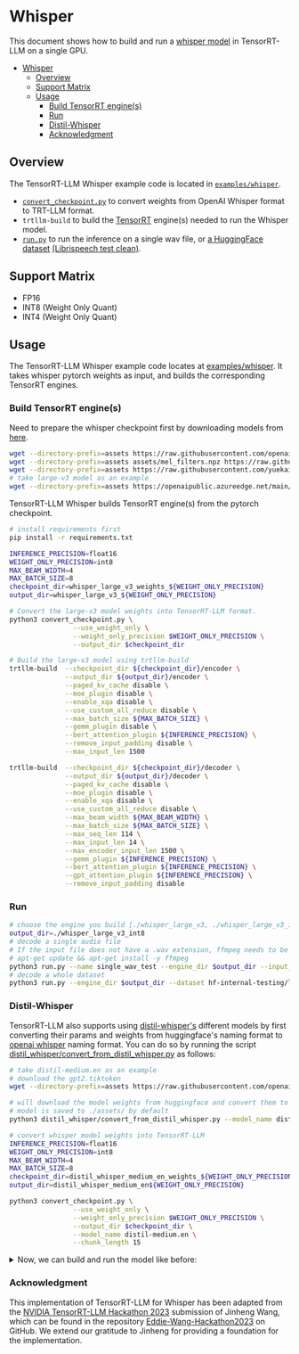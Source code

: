 # Whisper

This document shows how to build and run a [whisper model](https://github.com/openai/whisper/tree/main) in TensorRT-LLM on a single GPU.

- [Whisper](#whisper)
  - [Overview](#overview)
  - [Support Matrix](#support-matrix)
  - [Usage](#usage)
    - [Build TensorRT engine(s)](#build-tensorrt-engines)
    - [Run](#run)
    - [Distil-Whisper](#distil-whisper)
    - [Acknowledgment](#acknowledgment)

## Overview

The TensorRT-LLM Whisper example code is located in [`examples/whisper`](./).

 * [`convert_checkpoint.py`](./convert_checkpoint.py) to convert weights from OpenAI Whisper format to TRT-LLM format.
 * `trtllm-build` to build the [TensorRT](https://developer.nvidia.com/tensorrt) engine(s) needed to run the Whisper model.
 * [`run.py`](./run.py) to run the inference on a single wav file, or [a HuggingFace dataset](https://huggingface.co/datasets/librispeech_asr) [\(Librispeech test clean\)](https://www.openslr.org/12).

## Support Matrix
  * FP16
  * INT8 (Weight Only Quant)
  * INT4 (Weight Only Quant)

## Usage

The TensorRT-LLM Whisper example code locates at [examples/whisper](./). It takes whisper pytorch weights as input, and builds the corresponding TensorRT engines.

### Build TensorRT engine(s)

Need to prepare the whisper checkpoint first by downloading models from [here](https://github.com/openai/whisper/blob/main/whisper/__init__.py#L22-L28).


```bash
wget --directory-prefix=assets https://raw.githubusercontent.com/openai/whisper/main/whisper/assets/multilingual.tiktoken
wget --directory-prefix=assets assets/mel_filters.npz https://raw.githubusercontent.com/openai/whisper/main/whisper/assets/mel_filters.npz
wget --directory-prefix=assets https://raw.githubusercontent.com/yuekaizhang/Triton-ASR-Client/main/datasets/mini_en/wav/1221-135766-0002.wav
# take large-v3 model as an example
wget --directory-prefix=assets https://openaipublic.azureedge.net/main/whisper/models/e5b1a55b89c1367dacf97e3e19bfd829a01529dbfdeefa8caeb59b3f1b81dadb/large-v3.pt
```

TensorRT-LLM Whisper builds TensorRT engine(s) from the pytorch checkpoint.

```bash
# install requirements first
pip install -r requirements.txt

INFERENCE_PRECISION=float16
WEIGHT_ONLY_PRECISION=int8
MAX_BEAM_WIDTH=4
MAX_BATCH_SIZE=8
checkpoint_dir=whisper_large_v3_weights_${WEIGHT_ONLY_PRECISION}
output_dir=whisper_large_v3_${WEIGHT_ONLY_PRECISION}

# Convert the large-v3 model weights into TensorRT-LLM format.
python3 convert_checkpoint.py \
                --use_weight_only \
                --weight_only_precision $WEIGHT_ONLY_PRECISION \
                --output_dir $checkpoint_dir

# Build the large-v3 model using trtllm-build
trtllm-build  --checkpoint_dir ${checkpoint_dir}/encoder \
              --output_dir ${output_dir}/encoder \
              --paged_kv_cache disable \
              --moe_plugin disable \
              --enable_xqa disable \
              --use_custom_all_reduce disable \
              --max_batch_size ${MAX_BATCH_SIZE} \
              --gemm_plugin disable \
              --bert_attention_plugin ${INFERENCE_PRECISION} \
              --remove_input_padding disable \
              --max_input_len 1500

trtllm-build  --checkpoint_dir ${checkpoint_dir}/decoder \
              --output_dir ${output_dir}/decoder \
              --paged_kv_cache disable \
              --moe_plugin disable \
              --enable_xqa disable \
              --use_custom_all_reduce disable \
              --max_beam_width ${MAX_BEAM_WIDTH} \
              --max_batch_size ${MAX_BATCH_SIZE} \
              --max_seq_len 114 \
              --max_input_len 14 \
              --max_encoder_input_len 1500 \
              --gemm_plugin ${INFERENCE_PRECISION} \
              --bert_attention_plugin ${INFERENCE_PRECISION} \
              --gpt_attention_plugin ${INFERENCE_PRECISION} \
              --remove_input_padding disable
```

### Run

```bash
# choose the engine you build [./whisper_large_v3, ./whisper_large_v3_int8]
output_dir=./whisper_large_v3_int8
# decode a single audio file
# If the input file does not have a .wav extension, ffmpeg needs to be installed with the following command:
# apt-get update && apt-get install -y ffmpeg
python3 run.py --name single_wav_test --engine_dir $output_dir --input_file assets/1221-135766-0002.wav
# decode a whole dataset
python3 run.py --engine_dir $output_dir --dataset hf-internal-testing/librispeech_asr_dummy --enable_warmup --name librispeech_dummy_large_v3
```
### Distil-Whisper
TensorRT-LLM also supports using [distil-whisper's](https://github.com/huggingface/distil-whisper) different models by first converting their params and weights from huggingface's naming format to [openai whisper](https://github.com/openai/whisper) naming format.
You can do so by running the script [distil_whisper/convert_from_distil_whisper.py](./convert_from_distil_whisper.py) as follows:

```bash
# take distil-medium.en as an example
# download the gpt2.tiktoken
wget --directory-prefix=assets https://raw.githubusercontent.com/openai/whisper/main/whisper/assets/gpt2.tiktoken

# will download the model weights from huggingface and convert them to openai-whisper's pytorch format
# model is saved to ./assets/ by default
python3 distil_whisper/convert_from_distil_whisper.py --model_name distil-whisper/distil-medium.en --output_name distil-medium.en

# convert whisper model weights into TensorRT-LLM
INFERENCE_PRECISION=float16
WEIGHT_ONLY_PRECISION=int8
MAX_BEAM_WIDTH=4
MAX_BATCH_SIZE=8
checkpoint_dir=distil_whisper_medium_en_weights_${WEIGHT_ONLY_PRECISION}
output_dir=distil_whisper_medium_en${WEIGHT_ONLY_PRECISION}

python3 convert_checkpoint.py \
                --use_weight_only \
                --weight_only_precision $WEIGHT_ONLY_PRECISION \
                --output_dir $checkpoint_dir \
                --model_name distil-medium.en \
                --chunk_length 15
```

<details><summary> Now, we can build and run the model like before: </summary><p>

```

trtllm-build  --checkpoint_dir ${checkpoint_dir}/encoder \
              --output_dir ${output_dir}/encoder \
              --paged_kv_cache disable \
              --moe_plugin disable \
              --enable_xqa disable \
              --use_custom_all_reduce disable \
              --max_batch_size ${MAX_BATCH_SIZE} \
              --gemm_plugin disable \
              --bert_attention_plugin ${INFERENCE_PRECISION} \
              --remove_input_padding disable \
              --max_input_len 1500

trtllm-build  --checkpoint_dir ${checkpoint_dir}/decoder \
              --output_dir ${output_dir}/decoder \
              --paged_kv_cache disable \
              --moe_plugin disable \
              --enable_xqa disable \
              --use_custom_all_reduce disable \
              --max_beam_width ${MAX_BEAM_WIDTH} \
              --max_batch_size ${MAX_BATCH_SIZE} \
              --max_seq_len 114 \
              --max_input_len 14 \
              --max_encoder_input_len 1500 \
              --gemm_plugin ${INFERENCE_PRECISION} \
              --bert_attention_plugin ${INFERENCE_PRECISION} \
              --gpt_attention_plugin ${INFERENCE_PRECISION} \
              --remove_input_padding disable

python3 run.py --engine_dir $output_dir --dataset hf-internal-testing/librispeech_asr_dummy --name librispeech_dummy_${output_dir}
```
</details>

### Acknowledgment

This implementation of TensorRT-LLM for Whisper has been adapted from the [NVIDIA TensorRT-LLM Hackathon 2023](https://github.com/NVIDIA/trt-samples-for-hackathon-cn/tree/master/Hackathon2023) submission of Jinheng Wang, which can be found in the repository [Eddie-Wang-Hackathon2023](https://github.com/Eddie-Wang1120/Eddie-Wang-Hackathon2023) on GitHub. We extend our gratitude to Jinheng for providing a foundation for the implementation.
